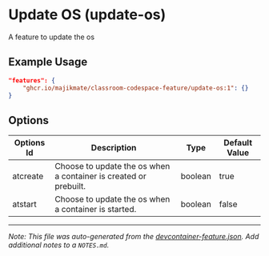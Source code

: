
# Update OS (update-os)

A feature to update the os

## Example Usage

```json
"features": {
    "ghcr.io/majikmate/classroom-codespace-feature/update-os:1": {}
}
```

## Options

| Options Id | Description | Type | Default Value |
|-----|-----|-----|-----|
| atcreate | Choose to update the os when a container is created or prebuilt. | boolean | true |
| atstart | Choose to update the os when a container is started. | boolean | false |



---

_Note: This file was auto-generated from the [devcontainer-feature.json](https://github.com/majikmate/classroom-codespace-feature/blob/main/src/update-os/devcontainer-feature.json).  Add additional notes to a `NOTES.md`._
